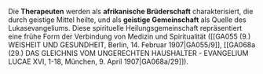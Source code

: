 
Die **Therapeuten** werden als **afrikanische Brüderschaft** charakterisiert, die durch geistige Mittel heilte, und als **geistige Gemeinschaft** als Quelle des Lukasevangeliums. Diese spirituelle Heilungsgemeinschaft repräsentiert eine frühe Form der Verbindung von Medizin und Spiritualität ([[GA055 (9.) WEISHEIT UND GESUNDHEIT, Berlin, 14. Februar 1907|GA055/9]], [[GA068a (29.) DAS GLEICHNIS VOM UNGERECHTEN HAUSHALTER - EVANGELIUM LUCAE XVI, 1-18, München, 9. April 1907|GA068a/29]]).

